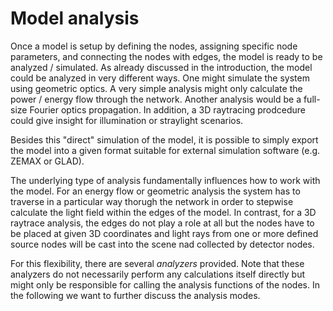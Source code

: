 # Model analysis

Once a model is setup by defining the nodes, assigning specific node parameters, and connecting the nodes with edges, the model is ready to be analyzed / simulated. As already discussed in the introduction, the model could be analyzed in very different ways. One might simulate the system using geometric optics. A very simple analysis might only calculate the power / energy flow through the network. Another analysis would be a full-size Fourier optics propagation. In addition, a 3D raytracing prodcedure could give insight for illumination or straylight scenarios. 

Besides this "direct" simulation of the model, it is possible to simply export the model into a given format suitable for external simulation software (e.g. ZEMAX or GLAD).

The underlying type of analysis fundamentally influences how to work with the model. For an energy flow or geometric analysis the system has to traverse in a particular way thorugh the network in order to stepwise calculate the light field within the edges of the model. In contrast, for a 3D raytrace analysis, the edges do not play a role at all but the nodes have to be placed at given 3D coordinates and light rays from one or more defined source nodes will be cast into the scene nad collected by detector nodes.

For this flexibility, there are several *analyzers* provided. Note that these analyzers do not necessarily perform any calculations itself directly but might only be responsible for calling the analysis functions of the nodes. In the following we want to further discuss the analysis modes.
